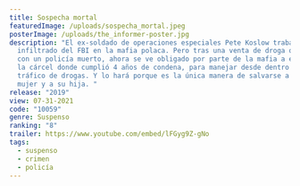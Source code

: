 ```yaml
---
title: Sospecha mortal
featuredImage: /uploads/sospecha_mortal.jpeg
posterImage: /uploads/the_informer-poster.jpg
description: "El ex-soldado de operaciones especiales Pete Koslow trabaja como
  infiltrado del FBI en la mafia polaca. Pero tras una venta de droga que acaba
  con un policía muerto, ahora se ve obligado por parte de la mafia a entrar en
  la cárcel donde cumplió 4 años de condena, para manejar desde dentro el
  tráfico de drogas. Y lo hará porque es la única manera de salvarse a él, a su
  mujer y a su hija. "
release: "2019"
view: 07-31-2021
code: "10059"
genre: Suspenso
ranking: "8"
trailer: https://www.youtube.com/embed/lFGyg9Z-gNo
tags:
  - suspenso
  - crimen
  - policía
---
```

